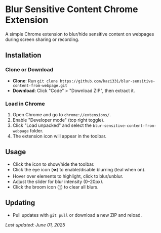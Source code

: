 # Blur Sensitive Content Chrome Extension

A simple Chrome extension to blur/hide sensitive content on webpages during screen sharing or recording.

## Installation

### Clone or Download

- **Clone**: Run `git clone https://github.com/kazi331/blur-sensitive-content-from-webpage.git`
- **Download**: Click "Code" > "Download ZIP", then extract it.

### Load in Chrome

1. Open Chrome and go to `chrome://extensions/`.
2. Enable "Developer mode" (top right toggle).
3. Click "Load unpacked" and select the `blur-sensitive-content-from-webpage` folder.
4. The extension icon will appear in the toolbar.

## Usage

- Click the icon to show/hide the toolbar.
- Click the eye icon (`👁️`) to enable/disable blurring (teal when on).
- Hover over elements to highlight, click to blur/unblur.
- Adjust the slider for blur intensity (0–20px).
- Click the broom icon (`🧹`) to clear all blurs.

## Updating

- Pull updates with `git pull` or download a new ZIP and reload.

_Last updated: June 01, 2025_
